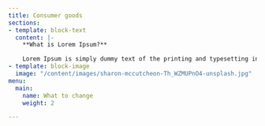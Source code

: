 ```yaml
---
title: Consumer goods
sections:
- template: block-text
  content: |-
    **What is Lorem Ipsum?**

    Lorem Ipsum is simply dummy text of the printing and typesetting industry. Lorem Ipsum has been the industry's standard dummy text ever since the 1500s, when an unknown printer took a galley of type and scrambled it to make a type specimen book. It has survived not only five centuries, but also the leap into electronic typesetting, remaining essentially unchanged. It was popularised in the 1960s with the release of Letraset sheets containing Lorem Ipsum passages, and more recently with desktop publishing software like Aldus PageMaker including versions of Lorem Ipsum.
- template: block-image
  image: "/content/images/sharon-mccutcheon-Th_WZMUPnO4-unsplash.jpg"
menu:
  main:
    name: What to change
    weight: 2

---
```

